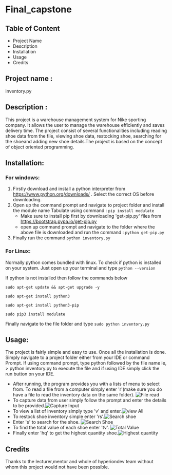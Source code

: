 # Final_capstone

## Table of Content
- Project Name
- Description
- Installation
- Usage
- Credits

## Project name :
inventory.py

## Description :
This project is a warehouse management system for Nike sporting company. It allows the user to manage the warehouse efficiently and saves delivery time.
The project consist of several functionalities including reading shoe data from the file, viewing shoe data, restocking shoe, searching for the shoeand adding new shoe details.The project is based on the concept of object oriented programming.

## Installation:
### For windows:
1. Firstly download and install a python interpreter from https://www.python.org/downloads/ . Select the correct OS before downloading.
2. Open up the command prompt and navigate to project folder and install the module name Tabulate using command  : `pip install modulate` 
   - Make sure to install pip first by downloading 'get-pip.py' files from https://bootstrap.pypa.io/get-pip.py 
   - open up command prompt and navigate to the folder where the above file is downloaded and run the command : `python get-pip.py`
3. Finally run the command `python inventory.py`
### For Linux:
Normally python comes bundled with linux. To check if python is installed on your system. Just open up your terminal and type
`python --version`

If python is not installed then follow the commands below

`sudo apt-get update && apt-get upgrade -y`

`sudo apt-get install python3`

`sudo apt-get install python3-pip`

`sudo pip3 install modulate`

Finally navigate to the file folder and type
`sudo python inventory.py`


## Usage:
The project is fairly simple and easy to use. Once all the installation is done. Simply navigate to a project folder either from your IDE or command Prompt.
If using command prompt, type python followed by the file name ie, > python inventory.py to execute the file and if using IDE simply click the run button on your IDE. 
- After running, the program provides you with a lists of menu to select from. To read a file from a computer simply enter 'r'(make sure you do have a file to read the inventory data on the same folder).
![File read](https://https://github.com/4rr0wh34d/final_capstone/tree/main/read_file.jpg)
- To capture data from user simply follow the prompt and enter the details to be provided.![Capture Input](https://github.com/4rr0wh34d/final_capstone/tree/main/capture.jpg?raw=true)
- To view a list of inventory simply type 'v' and enter.![view All](https://github.com/4rr0wh34d/final_capstone/tree/main/view_file.jpg?raw=true)
- To restock shoe inventory simple enter 'rs'.![Search shoe](https://github.com/4rr0wh34d/final_capstone/tree/main/restock.jpg?raw=true)
- Enter 's' to search for the shoe. ![Search Shoe](https://github.com/4rr0wh34d/final_capstone/tree/main/search_shoe.jpg?raw=true)
- To find the total value of each shoe enter 'tv'. ![Total Value](https://github.com/4rr0wh34d/final_capstone/tree/main/read_file.jpg?raw=true)
- Finally enter 'hq' to get the highest quantity shoe.![Highest quantity](https://github.com/4rr0wh34d/final_capstone/tree/main/read_file.jpg?raw=true)

## Credits
Thanks to the lecturer,mentor and whole of hyperiondev team without whom this project would not have been possible.
